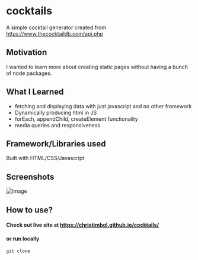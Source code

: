 # cocktails
A simple cocktail generator created from  https://www.thecocktaildb.com/api.php

## Motivation 
I wanted to learn more about creating static pages without having a bunch of node packages.

## What I Learned
- fetching and displaying data with just javascript and no other framework
- Dynamically producing html in JS
- forEach, appendChild, createElement functionality
- media queries and responsiveness



## Framework/Libraries used
 Built with HTML/CSS/Javascript
 
## Screenshots
![image](https://user-images.githubusercontent.com/23703863/215544213-4bed532e-d872-4ba8-8654-24610ebf7ebd.png)

## How to use?

#### Check out live site at https://christimbol.github.io/cocktails/
#### or run locally

```
git clone 
```
